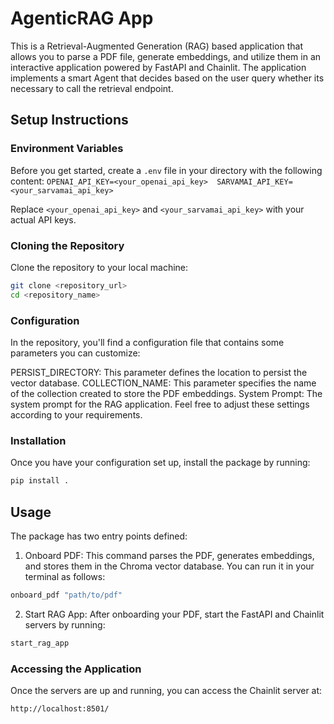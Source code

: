 # AgenticRAG App

This is a Retrieval-Augmented Generation (RAG) based application that allows you to parse a PDF file, generate embeddings, and utilize them in an interactive application powered by FastAPI and Chainlit. The application implements a smart Agent that decides based on the user query whether its necessary to call the retrieval endpoint.

## Setup Instructions

### Environment Variables

Before you get started, create a `.env` file in your directory with the following content:
`
OPENAI_API_KEY=<your_openai_api_key> 
SARVAMAI_API_KEY=<your_sarvamai_api_key>
`

Replace `<your_openai_api_key>` and `<your_sarvamai_api_key>` with your actual API keys.

### Cloning the Repository

Clone the repository to your local machine:

```bash
git clone <repository_url>
cd <repository_name>
```

### Configuration
In the repository, you'll find a configuration file that contains some parameters you can customize:

PERSIST_DIRECTORY: This parameter defines the location to persist the vector database.
COLLECTION_NAME: This parameter specifies the name of the collection created to store the PDF embeddings.
System Prompt: The system prompt for the RAG application.
Feel free to adjust these settings according to your requirements.

### Installation
Once you have your configuration set up, install the package by running:
```bash
pip install .
```

## Usage
The package has two entry points defined:

1. Onboard PDF: This command parses the PDF, generates embeddings, and stores them in the Chroma vector database. You can run it in your terminal as follows:
```bash
onboard_pdf "path/to/pdf"
```
2. Start RAG App: After onboarding your PDF, start the FastAPI and Chainlit servers by running:
```bash
start_rag_app
```
### Accessing the Application
Once the servers are up and running, you can access the Chainlit server at:
```arduino
http://localhost:8501/
```



